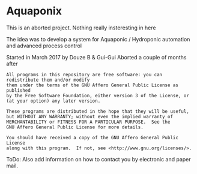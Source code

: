 # Aquaponix
This is an aborted project.
Nothing really insteresting in here

The idea was to develop a system for Aquaponic / Hydroponic automation and advanced process control

Started in March 2017 by Douze B & Gui-Gui
Aborted a couple of months after

    All programs in this repository are free software: you can redistribute them and/or modify
    them under the terms of the GNU Affero General Public License as published
    by the Free Software Foundation, either version 3 of the License, or
    (at your option) any later version.

    These programs are distributed in the hope that they will be useful,
    but WITHOUT ANY WARRANTY; without even the implied warranty of
    MERCHANTABILITY or FITNESS FOR A PARTICULAR PURPOSE.  See the
    GNU Affero General Public License for more details.

    You should have received a copy of the GNU Affero General Public License
    along with this program.  If not, see <http://www.gnu.org/licenses/>.


ToDo: Also add information on how to contact you by electronic and paper mail.


